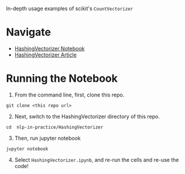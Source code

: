 In-depth usage examples of scikit's `CountVectorizer` 

# Navigate
- [HashingVectorizer Notebook](HashingVectorizer.ipynb)
- [HashingVectorizer Article](https://kavita-ganesan.com/hashingvectorizer-vs-countvectorizer)

# Running the Notebook

1. From the command line, first, clone this repo.
```
git clone <this repo url>
```

2. Next, switch to the HashingVectorizer directory of this repo.
```
cd  nlp-in-practice/HashingVectorizer
```

3. Then, run jupyter notebook
```
jupyter notebook
```
4. Select `HashingVectorizer.ipynb`, and re-run the cells and re-use the code!
